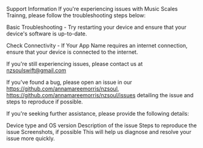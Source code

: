 Support Information
If you're experiencing issues with Music Scales Trainng, please follow the troubleshooting steps below:

Basic Troubleshooting - Try restarting your device and ensure that your device's software is up-to-date.

Check Connectivity - If Your App Name requires an internet connection, ensure that your device is connected to the internet.

If you're still experiencing issues, please contact us at nzsoulswift@gmail.com

If you've found a bug, please open an issue in our https://github.com/annamareemorris/nzsoul,
https://github.com/annamareemorris/nzsoul/issues detailing the issue and steps to reproduce if possible.

If you're seeking further assistance, please provide the following details:

Device type and OS version
Description of the issue
Steps to reproduce the issue
Screenshots, if possible
This will help us diagnose and resolve your issue more quickly.

